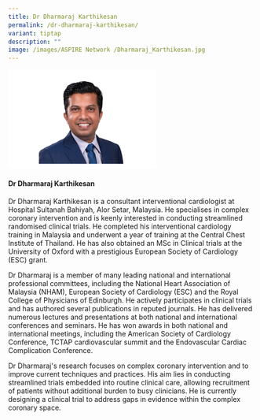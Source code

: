 ```yaml
---
title: Dr Dharmaraj Karthikesan
permalink: /dr-dharmaraj-karthikesan/
variant: tiptap
description: ""
image: /images/ASPIRE Network /Dharmaraj_Karthikesan.jpg
---
```

<p></p>
<div class="isomer-image-wrapper">
<img style="width: 60%;" height="auto" width="100%" alt="" src="/images/ASPIRE Network /Dharmaraj_Karthikesan.png">
</div>
<h4>Dr Dharmaraj Karthikesan</h4>
<p>Dr Dharmaraj Karthikesan is a consultant interventional cardiologist at
Hospital Sultanah Bahiyah, Alor Setar, Malaysia. He specialises in complex
coronary intervention and is keenly interested in conducting streamlined
randomised clinical trials. He completed his interventional cardiology
training in Malaysia and underwent a year of training at the Central Chest
Institute of Thailand. He has also obtained an MSc in Clinical trials at
the University of Oxford with a prestigious European Society of Cardiology
(ESC) grant.</p>
<p>Dr Dharmaraj is a member of many leading national and international professional
committees, including the National Heart Association of Malaysia (NHAM),
European Society of Cardiology (ESC) and the Royal College of Physicians
of Edinburgh. He actively participates in clinical trials and has authored
several publications in reputed journals. He has delivered numerous lectures
and presentations at both national and international conferences and seminars.
He has won awards in both national and international meetings, including
the American Society of Cardiology Conference, TCTAP cardiovascular summit
and the Endovascular Cardiac Complication Conference.</p>
<p>Dr Dharmaraj's research focuses on complex coronary intervention and to
improve current techniques and practices. His aim lies in conducting streamlined
trials embedded into routine clinical care, allowing recruitment of patients
without additional burden to busy clinicians. He is currently designing
a clinical trial to address gaps in evidence within the complex coronary
space.</p>